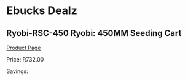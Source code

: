 
# Ebucks Dealz
## Ryobi-RSC-450 Ryobi: 450MM Seeding Cart
[Product Page](https://www.ebucks.com/web/shop/productSelected.do?prodId=1220074420&catId=363410833)

Price: R732.00

Savings: 


	